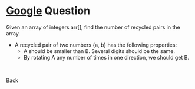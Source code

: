 # [Google](https://github.com/twowaits/SDE-Interview-Questions/tree/master/Google) Question
Given an array of integers arr[], find the number of recycled pairs in the array.
- A recycled pair of two numbers {a, b} has the following properties:
    - A should be smaller than B. Several digits should be the same.
    - By rotating A any number of times in one direction, we should get B.

<br />

[Back](../../../../)